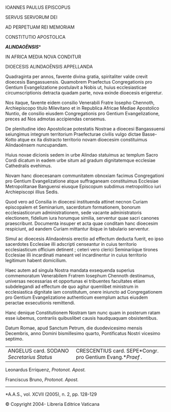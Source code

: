 IOANNES PAULUS EPISCOPUS

SERVUS SERVORUM DEI

AD PERPETUAM REI MEMORIAM

CONSTITUTIO APOSTOLICA

***ALINDAOËNSIS****

IN AFRICA MEDIA NOVA CONDITUR

DIOECESIS ALINDAOËNSIS APPELLANDA

Quadraginta per annos, favente divina gratia, spiritaliter valde crevit dioecesis Bangassuensis. Quamobrem Praefectus Congregationis pro Gentium Evangelizatione postulavit a Nobis ut, huius ecclesiasticae circumscriptionis detracta quadam parte, nova exinde dioecesis erigeretur.

Nos itaque, favente eidem consilio Venerabili Fratre Iosepho Chennoth, Archiepiscopo titulo Milevitano et in Republica Africae Mediae Apostolico Nuntio, de consilio eiusdem Congregationis pro Gentium Evangelizatione, preces ad Nos admotas accipiendas censemus.

De plenitudine ideo Apostolicae potestatis Nostrae a dioecesi Bangassuensi seiungimus integrum territorium Praefecturae civilis vulgo dictae Basse-Kotto atque ex ita distracto territorio novam dioecesim constituimus Alindaoënsem nuncupandam.

Huius novae dicionis sedem in urbe Alindao statuimus ac templum Sacro Cordi dicatum in eadem urbe situm ad gradum dignitatemque ecclesiae Cathedralis evehimus.

Novam hanc dioecesanam communitatem obnoxiam facimus Congregationi pro Gentium Evangelizatione atque suffraganeam constituimus Ecclesiae Metropolitanae Banguensi eiusque Episcopum subdimus metropolitico iuri Archiepiscopi illius Sedis.

Quod vero ad Consilia in dioecesi instituenda attinet necnon Curiam episcopalem et Seminarium, sacerdotum formationem, bonorum ecclesiasticorum administrationem, sede vacante administratoris electionem, fidelium iura horumque similia, serventur quae sacri canones praescribunt. Documenta insuper et acta quae conditam hanc dioecesim respiciunt, ad eandem Curiam mittantur ibique in tabulario serventur.

Simul ac dioecesis Alindaoënsis erectio ad effectum deducta fuerit, eo ipso sacerdotes Ecclesiae illi adscripti censeantur in cuius territorio ecclesiasticum officium detinent ; ceteri vero clerici Seminariique tirones Ecclesiae illi incardinati maneant vel incardinentur in cuius territorio legitimum habent domicilium.

Haec autem ad singula Nostra mandata exsequenda superius commemoratum Venerabilem Fratrem Iosephum Chennoth destinamus, universas necessarias et opportunas ei tribuentes facultates etiam subdelegandi ad effectum de quo agitur quemlibet ministrum in ecclesiastica dignitate iam constitutum, onere iniuncto ad Congregationem pro Gentium Evangelizatione authenticum exemplum actus eiusdem peractae exsecutionis remittendi.

Hanc denique Constitutionem Nostram tam nunc quam in posterum ratam esse iubemus, contrariis quibuslibet causis haudquaquam obsistentibus.

Datum Romae, apud Sanctum Petrum, die duodevicesimo mensis Decembris, anno Domini bismillesimo quarto, Pontificatus Nostri vicesimo septimo.

|     |     |
| --- | --- |
| ANGELUS card. SODANO *Secretarius Status* | CRESCENTIUS card. SEPE*Congr. pro Gentium Evang.**Praef* *.* |

Leonardus Erriquenz, *Protonot. Apost.*

Franciscus Bruno, *Protonot. Apost.*

* * *

*A.A.S., vol. XCVII (2005), n. 2, pp. 128-129

© Copyright 2004- Libreria Editrice Vaticana
